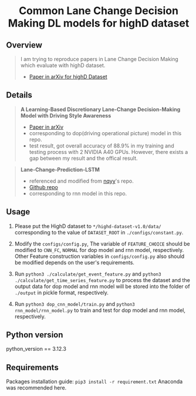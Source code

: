 <div align="center">   

# Common Lane Change Decision Making DL models for highD dataset
</div>

Overview
-----

> I am trying to reproduce papers in Lane Change Decision Making which evaluate with highD dataset.
> - [Paper in arXiv for highD Dataset](https://arxiv.org/abs/1810.05642)

Details
-----
> 

> **A Learning-Based Discretionary Lane-Change Decision-Making Model with Driving Style Awareness**
> - [Paper in arXiv](https://arxiv.org/abs/2010.09533)
> - corresponding to dop(driving operational picture) model in this repo.
> - test result, got overall accuracy of 88.9% in my training and testing process with 2 NVIDIA A40 GPUs. However, there exists a gap between my result and the offical result.

> **Lane-Change-Prediction-LSTM**
> - referenced and modified from [nqyy](https://github.com/nqyy)'s repo.
> - [Github repo](https://github.com/nqyy/lane-change-prediction-lstm)
> - corresponding to rnn model in this repo. 

Usage
-----
1. Please put the HighD dataset to ``*/highd-dataset-v1.0/data/`` corresponding to the value of ``DATASET_ROOT`` in ``./configs/constant.py``.

2. Modify the ``configs/config.py``, The variable of ``FEATURE_CHOICE`` should be modified to ``CNN_FC``, ``NORMAL`` for dop model and rnn model, respectively. Other Feature construction variables in ``configs/config.py`` also should be modified depends on the user's requirements.

3. Run ``python3 ./calculate/get_event_feature.py`` and ``python3 ./calculate/get_time_series_feature.py`` to process the dataset and the output data for dop model and rnn model will be stored into the folder of ``./output`` in pickle format, respectively.

4. Run ``python3 dop_cnn_model/train.py`` and ``python3 rnn_model/rnn_model.py`` to train and test for dop model and rnn model, respectively.

Python version
--------------
python_version == 3.12.3

Requirements
------------
Packages installation guide: ``pip3 install -r requirement.txt``
Anaconda was recommended here.


